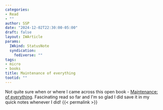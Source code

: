 ```yaml
---
categories:
- Read
- ""
author: SSP
date: "2024-12-02T22:30:00-05:00"
draft: false
layout: IWArticle
params:
  IWkind: StatusNote
  syndication:
    fediverse: ""
tags:
- micro
- books
title: Maintenance of everything
tootid: ""
---
```

Not quite sure when or where I came across this open book - [Maintenance: of everything](https://books.worksinprogress.co/book/maintenance-of-everything/the-maintenance-race/the-maintenance-race/7). Fascinating read so far and I'm so glad I did save it in my quick notes whenever I did! {{< permalink >}}


